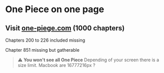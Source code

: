 # One Piece on one page

## Visit [one-piege.com](https://one-piege.com) (1000 chapters)

Chapters 200 to 226 included missing

Chapter 851 missing but gatherable

> ⚠️ **You won't see all One Piece** Depending of your screen there is a size limit. Macbook are 16777216px ?

